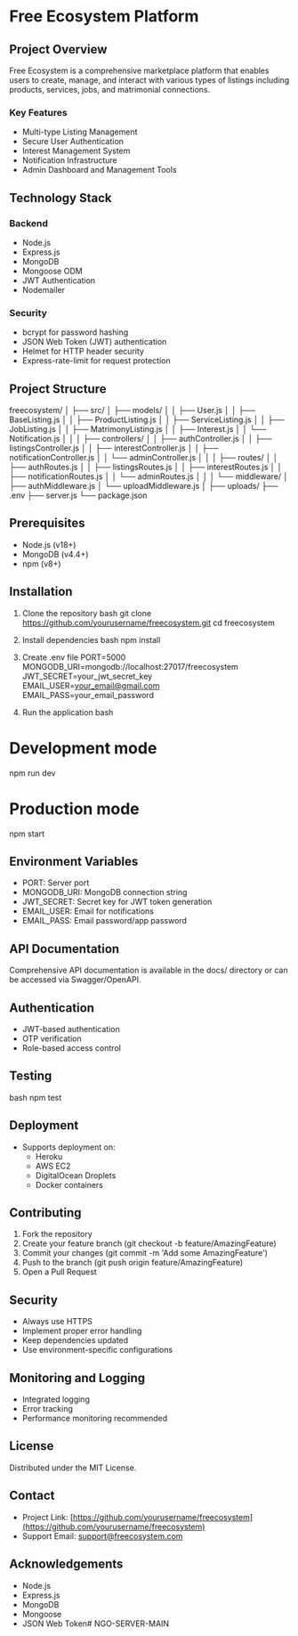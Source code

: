 # Free Ecosystem Platform

## Project Overview

Free Ecosystem is a comprehensive marketplace platform that enables users to create, manage, and interact with various types of listings including products, services, jobs, and matrimonial connections.

### Key Features
- Multi-type Listing Management
- Secure User Authentication
- Interest Management System
- Notification Infrastructure
- Admin Dashboard and Management Tools

## Technology Stack

### Backend
- Node.js
- Express.js
- MongoDB
- Mongoose ODM
- JWT Authentication
- Nodemailer

### Security
- bcrypt for password hashing
- JSON Web Token (JWT) authentication
- Helmet for HTTP header security
- Express-rate-limit for request protection

## Project Structure
freecosystem/
│
├── src/
│   ├── models/
│   │   ├── User.js
│   │   ├── BaseListing.js
│   │   ├── ProductListing.js
│   │   ├── ServiceListing.js
│   │   ├── JobListing.js
│   │   ├── MatrimonyListing.js
│   │   ├── Interest.js
│   │   └── Notification.js
│   │
│   ├── controllers/
│   │   ├── authController.js
│   │   ├── listingsController.js
│   │   ├── interestController.js
│   │   ├── notificationController.js
│   │   └── adminController.js
│   │
│   ├── routes/
│   │   ├── authRoutes.js
│   │   ├── listingsRoutes.js
│   │   ├── interestRoutes.js
│   │   ├── notificationRoutes.js
│   │   └── adminRoutes.js
│   │
│   └── middleware/
│       ├── authMiddleware.js
│       └── uploadMiddleware.js
│
├── uploads/
├── .env
├── server.js
└── package.json


## Prerequisites
- Node.js (v18+)
- MongoDB (v4.4+)
- npm (v8+)

## Installation

1. Clone the repository
bash
git clone https://github.com/yourusername/freecosystem.git
cd freecosystem


2. Install dependencies
bash
npm install


3. Create .env file
PORT=5000
MONGODB_URI=mongodb://localhost:27017/freecosystem
JWT_SECRET=your_jwt_secret_key
EMAIL_USER=your_email@gmail.com
EMAIL_PASS=your_email_password


4. Run the application
bash
# Development mode
npm run dev

# Production mode
npm start


## Environment Variables
- PORT: Server port
- MONGODB_URI: MongoDB connection string
- JWT_SECRET: Secret key for JWT token generation
- EMAIL_USER: Email for notifications
- EMAIL_PASS: Email password/app password

## API Documentation
Comprehensive API documentation is available in the docs/ directory or can be accessed via Swagger/OpenAPI.

## Authentication
- JWT-based authentication
- OTP verification
- Role-based access control

## Testing
bash
npm test


## Deployment
- Supports deployment on:
  * Heroku
  * AWS EC2
  * DigitalOcean Droplets
  * Docker containers

## Contributing
1. Fork the repository
2. Create your feature branch (git checkout -b feature/AmazingFeature)
3. Commit your changes (git commit -m 'Add some AmazingFeature')
4. Push to the branch (git push origin feature/AmazingFeature)
5. Open a Pull Request

## Security
- Always use HTTPS
- Implement proper error handling
- Keep dependencies updated
- Use environment-specific configurations

## Monitoring and Logging
- Integrated logging
- Error tracking
- Performance monitoring recommended

## License
Distributed under the MIT License.

## Contact
- Project Link: [https://github.com/yourusername/freecosystem](https://github.com/yourusername/freecosystem)
- Support Email: support@freecosystem.com

## Acknowledgements
- Node.js
- Express.js
- MongoDB
- Mongoose
- JSON Web Token# NGO-SERVER-MAIN
